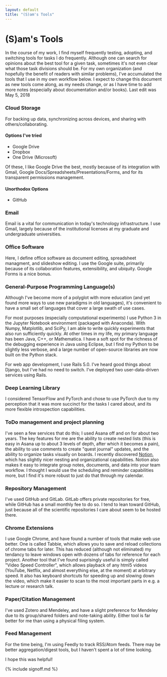 ```yaml
---
layout: default
title: "(S)am's Tools"
---
```

# (S)am's Tools
In the course of my work, I find myself frequently testing, adopting, and switching tools for tasks I do frequently. Although one can search for opinions about the best tool for a given task, sometimes it's not even clear what those task divisions should be. For my own organization (and hopefully the benefit of readers with similar problems), I've accumulated the tools that I use in my own workflow below. I expect to change this document as new tools come along, as my needs change, or as I have time to add more notes (especially about documentation and/or books). Last edit was May 5, 2018

### Cloud Storage
For backing up data, synchronizing across devices, and sharing with others/collaborating.

#### Options I've tried
- Google Drive
- Dropbox
- One Drive (Microsoft)

Of these, I like Google Drive the best, mostly because of its integration with Gmail, Google Docs/Spreadsheets/Presentations/Forms, and for its transparent permissions management.

#### Unorthodox Options
- GitHub

### Email
Email is a vital for communication in today's technology infrastructure. I use Gmail, largely because of the institutional licenses at my graduate and undergraduate universities.

### Office Software
Here, I define office software as document editing, spreadsheet managment, and slideshow editing. I use the Google suite, primarily because of its collaboration features, extensibility, and ubiquity. Google Forms is a nice bonus.

### General-Purpose Programming Language(s)
Although I've become more of a polyglot with more education (and yet found more ways to use new paradigms in old languages), it's convenient to have a small set of languages that cover a large swath of use cases.

For most purposes (especially computational experiments) I use Python 3 in the Jupyter Notebook environment (packaged with Anaconda). With Numpy, Matplotlib, and SciPy, I am able to write quickly experiments that also run sufficiently quickly. At other times in my life, my primary language has been Java, C++, or Mathematica. I have a soft spot for the richness of the debugging experience in Java using Eclipse, but I find my Python to be slightly less verbose, and a large number of open-source libraries are now built on the Python stack.

For web app development, I use Rails 5.0. I've heard good things about Django, but I've had no need to switch. I've deployed two user-data-driven services using Rails.

### Deep Learning Library
I considered TensorFlow and PyTorch and chose to use PyTorch due to my perception that it was more succinct for the tasks I cared about, and its more flexible introspection capabilities.

### ToDo management and project planning
I've seen a few services that do this; I used Asana off and on for about two years. The key features for me are the ability to create nested lists (this is easy in Asana up to about 3 levels of depth, after which it becomes a pain), the ability to use comments to create "quest journal" updates, and the ability to organize tasks visually on boards. I recently discovered [Notion](https://notion.so), which has slightly nicer nesting and organizational capabilities. Notion also makes it easy to integrate group notes, documents, and data into your team workflow.
I thought I would use the scheduling and reminder capabilities more, but I find it's more robust to just do that through my calendar.

### Repository Management
I've used GitHub and GitLab. GitLab offers private repositories for free, while GitHub has a small monthly fee to do so. I tend to lean toward GitHub, just because all of the scientific repositories I care about seem to be hosted there.

### Chrome Extensions
I use Google Chrome, and have found a number of tools that make web use better. One is called Tabbie, which allows you to save and reload collections of chrome tabs for later. This has reduced (although not eliminated) my tendancy to leave windows open with dozens of tabs for reference for each project. Another tool that I've found suprisingly useful is simply called "Video Speed Controller", which allows playback of any html5 videos (YouTube, Netflix, and almost everything else, at the moment) at arbitrary speed.  It also has keyboard shortcuts for speeding up and slowing down the video, which make it easier to scan to the most important parts in e.g. a lecture or research talk.

### Paper/Citation Management
I've used Zotero and Mendeley, and have a slight preference for Mendeley due to its group/shared folders and note-taking ability. Either tool is far better for me than using a physical filing system.

### Feed Management
For the time being, I'm using Feedly to track RSS/Atom feeds. There may be better aggregation/digest tools, but I haven't spent a lot of time looking.

I hope this was helpful!

{% include signoff.md %}
